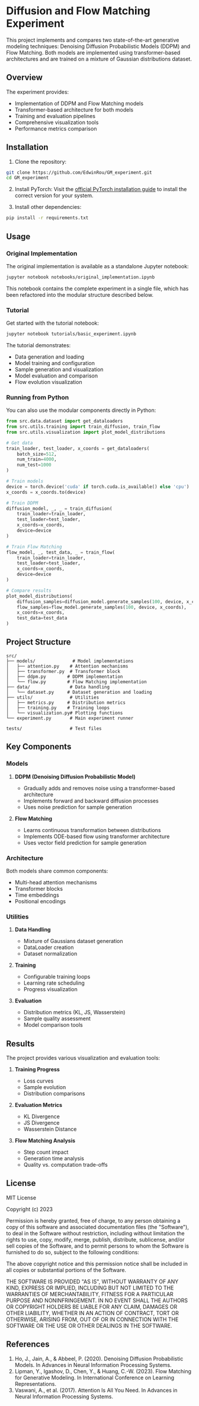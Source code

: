 # Diffusion and Flow Matching Experiment

This project implements and compares two state-of-the-art generative modeling techniques: Denoising Diffusion Probabilistic Models (DDPM) and Flow Matching. Both models are implemented using transformer-based architectures and are trained on a mixture of Gaussian distributions dataset.

## Overview

The experiment provides:
- Implementation of DDPM and Flow Matching models
- Transformer-based architecture for both models
- Training and evaluation pipelines
- Comprehensive visualization tools
- Performance metrics comparison

## Installation

1. Clone the repository:
```bash
git clone https://github.com/EdwinRou/GM_experiment.git
cd GM_experiment
```

2. Install PyTorch:
   Visit the [official PyTorch installation guide](https://pytorch.org/get-started/locally/) to install the correct version for your system.

3. Install other dependencies:
```bash
pip install -r requirements.txt
```

## Usage

### Original Implementation

The original implementation is available as a standalone Jupyter notebook:
```bash
jupyter notebook notebooks/original_implementation.ipynb
```

This notebook contains the complete experiment in a single file, which has been refactored into the modular structure described below.

### Tutorial

Get started with the tutorial notebook:
```bash
jupyter notebook tutorials/basic_experiment.ipynb
```

The tutorial demonstrates:
- Data generation and loading
- Model training and configuration
- Sample generation and visualization
- Model evaluation and comparison
- Flow evolution visualization

### Running from Python

You can also use the modular components directly in Python:

```python
from src.data.dataset import get_dataloaders
from src.utils.training import train_diffusion, train_flow
from src.utils.visualization import plot_model_distributions

# Get data
train_loader, test_loader, x_coords = get_dataloaders(
    batch_size=512,
    num_train=4000,
    num_test=1000
)

# Train models
device = torch.device('cuda' if torch.cuda.is_available() else 'cpu')
x_coords = x_coords.to(device)

# Train DDPM
diffusion_model, _, _ = train_diffusion(
    train_loader=train_loader,
    test_loader=test_loader,
    x_coords=x_coords,
    device=device
)

# Train Flow Matching
flow_model, _, test_data, _ = train_flow(
    train_loader=train_loader,
    test_loader=test_loader,
    x_coords=x_coords,
    device=device
)

# Compare results
plot_model_distributions(
    diffusion_samples=diffusion_model.generate_samples(100, device, x_coords),
    flow_samples=flow_model.generate_samples(100, device, x_coords),
    x_coords=x_coords,
    test_data=test_data
)
```

## Project Structure

```
src/
├── models/              # Model implementations
│   ├── attention.py    # Attention mechanisms
│   ├── transformer.py  # Transformer block
│   ├── ddpm.py        # DDPM implementation
│   └── flow.py        # Flow Matching implementation
├── data/               # Data handling
│   └── dataset.py     # Dataset generation and loading
├── utils/              # Utilities
│   ├── metrics.py     # Distribution metrics
│   ├── training.py    # Training loops
│   └── visualization.py# Plotting functions
└── experiment.py       # Main experiment runner

tests/                  # Test files
```

## Key Components

### Models

1. **DDPM (Denoising Diffusion Probabilistic Model)**
   - Gradually adds and removes noise using a transformer-based architecture
   - Implements forward and backward diffusion processes
   - Uses noise prediction for sample generation

2. **Flow Matching**
   - Learns continuous transformation between distributions
   - Implements ODE-based flow using transformer architecture
   - Uses vector field prediction for sample generation

### Architecture

Both models share common components:
- Multi-head attention mechanisms
- Transformer blocks
- Time embeddings
- Positional encodings

### Utilities

1. **Data Handling**
   - Mixture of Gaussians dataset generation
   - DataLoader creation
   - Dataset normalization

2. **Training**
   - Configurable training loops
   - Learning rate scheduling
   - Progress visualization

3. **Evaluation**
   - Distribution metrics (KL, JS, Wasserstein)
   - Sample quality assessment
   - Model comparison tools

## Results

The project provides various visualization and evaluation tools:

1. **Training Progress**
   - Loss curves
   - Sample evolution
   - Distribution comparisons

2. **Evaluation Metrics**
   - KL Divergence
   - JS Divergence
   - Wasserstein Distance

3. **Flow Matching Analysis**
   - Step count impact
   - Generation time analysis
   - Quality vs. computation trade-offs

## License

MIT License

Copyright (c) 2023

Permission is hereby granted, free of charge, to any person obtaining a copy of this software and associated documentation files (the "Software"), to deal in the Software without restriction, including without limitation the rights to use, copy, modify, merge, publish, distribute, sublicense, and/or sell copies of the Software, and to permit persons to whom the Software is furnished to do so, subject to the following conditions:

The above copyright notice and this permission notice shall be included in all copies or substantial portions of the Software.

THE SOFTWARE IS PROVIDED "AS IS", WITHOUT WARRANTY OF ANY KIND, EXPRESS OR IMPLIED, INCLUDING BUT NOT LIMITED TO THE WARRANTIES OF MERCHANTABILITY, FITNESS FOR A PARTICULAR PURPOSE AND NONINFRINGEMENT. IN NO EVENT SHALL THE AUTHORS OR COPYRIGHT HOLDERS BE LIABLE FOR ANY CLAIM, DAMAGES OR OTHER LIABILITY, WHETHER IN AN ACTION OF CONTRACT, TORT OR OTHERWISE, ARISING FROM, OUT OF OR IN CONNECTION WITH THE SOFTWARE OR THE USE OR OTHER DEALINGS IN THE SOFTWARE.

## References

1. Ho, J., Jain, A., & Abbeel, P. (2020). Denoising Diffusion Probabilistic Models. In Advances in Neural Information Processing Systems.
2. Lipman, Y., Igashov, D., Chen, Y., & Huang, C.-W. (2023). Flow Matching for Generative Modeling. In International Conference on Learning Representations.
3. Vaswani, A., et al. (2017). Attention Is All You Need. In Advances in Neural Information Processing Systems.
